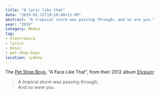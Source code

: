 ```yaml
---
title: "A lyric like that"
date: "2019-01-12T19:10:40+11:00"
abstract: "A tropical storm was passing through; and so are you."
year: "2019"
category: Media
tag:
- electronica
- lyrics
- music
- pet-shop-boys
location: sydney
---
```

The [Pet Shop Boys], "A Face Like That", from their 2012 album *[Elysium]*:

> A tropical storm was passing through;  
> And so were you.

[Pet Shop Boys]: http://petshopboys.co.uk/ "Official website of the Pet Shop Boys"
[Elysium]: http://petshopboys.co.uk/product/album/elysium "Official album page for Elysium (2012)"

